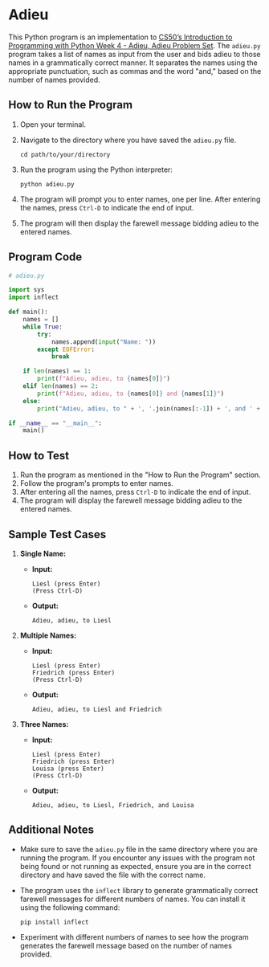 # Adieu

This Python program is an implementation to [CS50’s Introduction to Programming with Python Week 4 - Adieu, Adieu Problem Set](https://cs50.harvard.edu/python/2022/psets/4/adieu/). The `adieu.py` program takes a list of names as input from the user and bids adieu to those names in a grammatically correct manner. It separates the names using the appropriate punctuation, such as commas and the word "and," based on the number of names provided.

## How to Run the Program

1. Open your terminal.
2. Navigate to the directory where you have saved the `adieu.py` file.

   ```
   cd path/to/your/directory
   ```

3. Run the program using the Python interpreter:

   ```
   python adieu.py
   ```

4. The program will prompt you to enter names, one per line. After entering the names, press `Ctrl-D` to indicate the end of input.

5. The program will then display the farewell message bidding adieu to the entered names.

## Program Code

```python
# adieu.py

import sys
import inflect

def main():
    names = []
    while True:
        try:
            names.append(input("Name: "))
        except EOFError:
            break

    if len(names) == 1:
        print(f"Adieu, adieu, to {names[0]}")
    elif len(names) == 2:
        print(f"Adieu, adieu, to {names[0]} and {names[1]}")
    else:
        print("Adieu, adieu, to " + ', '.join(names[:-1]) + ', and ' + names[-1])

if __name__ == "__main__":
    main()
```

## How to Test

1. Run the program as mentioned in the "How to Run the Program" section.
2. Follow the program's prompts to enter names.
3. After entering all the names, press `Ctrl-D` to indicate the end of input.
4. The program will display the farewell message bidding adieu to the entered names.

## Sample Test Cases

1. **Single Name:**
   - **Input:**
     ```
     Liesl (press Enter)
     (Press Ctrl-D)
     ```
   - **Output:**
     ```
     Adieu, adieu, to Liesl
     ```

2. **Multiple Names:**
   - **Input:**
     ```
     Liesl (press Enter)
     Friedrich (press Enter)
     (Press Ctrl-D)
     ```
   - **Output:**
     ```
     Adieu, adieu, to Liesl and Friedrich
     ```

3. **Three Names:**
   - **Input:**
     ```
     Liesl (press Enter)
     Friedrich (press Enter)
     Louisa (press Enter)
     (Press Ctrl-D)
     ```
   - **Output:**
     ```
     Adieu, adieu, to Liesl, Friedrich, and Louisa
     ```

## Additional Notes

- Make sure to save the `adieu.py` file in the same directory where you are running the program. If you encounter any issues with the program not being found or not running as expected, ensure you are in the correct directory and have saved the file with the correct name.
- The program uses the `inflect` library to generate grammatically correct farewell messages for different numbers of names. You can install it using the following command:

  ```
  pip install inflect
  ```

- Experiment with different numbers of names to see how the program generates the farewell message based on the number of names provided.
